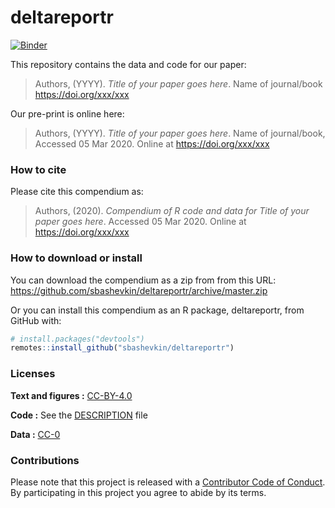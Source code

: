 
<!-- README.md is generated from README.Rmd. Please edit that file -->

# deltareportr

[![Binder](https://mybinder.org/badge_logo.svg)](https://mybinder.org/v2/gh/sbashevkin/deltareportr/master?urlpath=rstudio)

This repository contains the data and code for our paper:

> Authors, (YYYY). *Title of your paper goes here*. Name of journal/book
> <https://doi.org/xxx/xxx>

Our pre-print is online here:

> Authors, (YYYY). *Title of your paper goes here*. Name of
> journal/book, Accessed 05 Mar 2020. Online at
> <https://doi.org/xxx/xxx>

### How to cite

Please cite this compendium as:

> Authors, (2020). *Compendium of R code and data for Title of your
> paper goes here*. Accessed 05 Mar 2020. Online at
> <https://doi.org/xxx/xxx>

### How to download or install

You can download the compendium as a zip from from this URL:
<https://github.com/sbashevkin/deltareportr/archive/master.zip>

Or you can install this compendium as an R package, deltareportr, from
GitHub with:

``` r
# install.packages("devtools")
remotes::install_github("sbashevkin/deltareportr")
```

### Licenses

**Text and figures :**
[CC-BY-4.0](http://creativecommons.org/licenses/by/4.0/)

**Code :** See the [DESCRIPTION](DESCRIPTION) file

**Data :** [CC-0](http://creativecommons.org/publicdomain/zero/1.0/)

### Contributions

Please note that this project is released with a [Contributor Code of
Conduct](CONDUCT.md). By participating in this project you agree to
abide by its terms.

